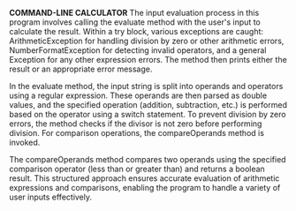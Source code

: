 **COMMAND-LINE CALCULATOR**
The input evaluation process in this program involves calling the evaluate method with the user's input to calculate the result. Within a try block, various exceptions are caught: ArithmeticException for handling division by zero or other arithmetic errors, NumberFormatException for detecting invalid operators, and a general Exception for any other expression errors. The method then prints either the result or an appropriate error message.

In the evaluate method, the input string is split into operands and operators using a regular expression. These operands are then parsed as double values, and the specified operation (addition, subtraction, etc.) is performed based on the operator using a switch statement. To prevent division by zero errors, the method checks if the divisor is not zero before performing division. For comparison operations, the compareOperands method is invoked.

The compareOperands method compares two operands using the specified comparison operator (less than or greater than) and returns a boolean result. This structured approach ensures accurate evaluation of arithmetic expressions and comparisons, enabling the program to handle a variety of user inputs effectively.




